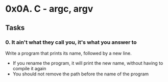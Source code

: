 # 0x0A. C - argc, argv

## Tasks

### 0. It ain't what they call you, it's what you answer to
 
Write a program that prints its name, followed by a new line.

 - If you rename the program, it will print the new name, without having to compile it again
 - You should not remove the path before the name of the program

